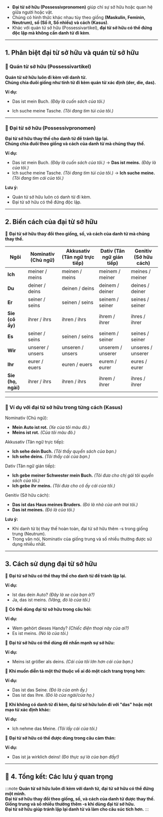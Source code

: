
- **Đại từ sở hữu (Possessivpronomen)** giúp chỉ sự sở hữu hoặc quan hệ giữa người hoặc vật.  
- Chúng có hình thức khác nhau tùy theo giống **(Maskulin, Feminin, Neutrum), số (Số ít, Số nhiều) và cách (Kasus)**.  
- Khác với quán từ sở hữu (Possessivartikel), **đại từ sở hữu có thể đứng độc lập mà không cần danh từ đi kèm**.

---

## **1. Phân biệt đại từ sở hữu và quán từ sở hữu**

### **🔹 Quán từ sở hữu (Possessivartikel)**

**Quán từ sở hữu luôn đi kèm với danh từ.**  
**Chúng chia đuôi giống như tính từ đi kèm quán từ xác định (der, die, das).**

**Ví dụ:**

- Das ist mein Buch. 
	_(Đây là cuốn sách của tôi.)_

- Ich suche meine Tasche. 
	_(Tôi đang tìm túi của tôi.)_

---

### **🔹 Đại từ sở hữu (Possessivpronomen)**

**Đại từ sở hữu thay thế cho danh từ để tránh lặp lại.**  
**Chúng chia đuôi theo giống và cách của danh từ mà chúng thay thế.**

**Ví dụ:**

- Das ist mein Buch. _(Đây là cuốn sách của tôi.)_ → **Das ist meins.** _(Đây là của tôi.)_
- Ich suche meine Tasche. _(Tôi đang tìm túi của tôi.)_ → **Ich suche meine.** _(Tôi đang tìm cái của tôi.)_

**Lưu ý:**  
  - Quán từ sở hữu luôn có danh từ đi kèm.  
  - Đại từ sở hữu có thể đứng độc lập.

---

## **2. Biến cách của đại từ sở hữu**

📌 **Đại từ sở hữu thay đổi theo giống, số, và cách của danh từ mà chúng thay thế.**

|**Ngôi**|**Nominativ** (Chủ ngữ)|**Akkusativ** (Tân ngữ trực tiếp)|**Dativ** (Tân ngữ gián tiếp)|**Genitiv** (Sở hữu cách)|
|---|---|---|---|---|
|**Ich**|meiner / meins|meinen / meins|meinem / meiner|meines / meiner|
|**Du**|deiner / deins|deinen / deins|deinem / deiner|deines / deiner|
|**Er**|seiner / seins|seinen / seins|seinem / seiner|seines / seiner|
|**Sie (cô ấy)**|ihrer / ihrs|ihren / ihrs|ihrem / ihrer|ihres / ihrer|
|**Es**|seiner / seins|seinen / seins|seinem / seiner|seines / seiner|
|**Wir**|unserer / unsers|unseren / unsers|unserem / unserer|unseres / unserer|
|**Ihr**|eurer / euers|euren / euers|eurem / eurer|eures / eurer|
|**Sie (họ, ngài)**|ihrer / ihrs|ihren / ihrs|ihrem / ihrer|ihres / ihrer|

---

### **🔹 Ví dụ với đại từ sở hữu trong từng cách (Kasus)**

 Nominativ (Chủ ngữ):

- **Mein Auto ist rot.** _(Xe của tôi màu đỏ.)_
- **Meins ist rot.** _(Của tôi màu đỏ.)_

 Akkusativ (Tân ngữ trực tiếp):

- **Ich sehe dein Buch.** _(Tôi thấy quyển sách của bạn.)_
- **Ich sehe deins.** _(Tôi thấy cái của bạn.)_

 Dativ (Tân ngữ gián tiếp):

- **Ich gebe meiner Schwester mein Buch.** _(Tôi đưa cho chị gái tôi quyển sách của tôi.)_
- **Ich gebe ihr meins.** _(Tôi đưa cho cô ấy cái của tôi.)_

 Genitiv (Sở hữu cách):

- **Das ist das Haus meines Bruders.** _(Đó là nhà của anh trai tôi.)_
- **Das ist meines.** _(Đó là của tôi.)_

**Lưu ý:**  
- Khi danh từ bị thay thế hoàn toàn, đại từ sở hữu thêm -s trong giống trung (Neutrum).  
- Trong văn nói, Nominativ của giống trung và số nhiều thường được sử dụng nhiều nhất.

---

## **3. Cách sử dụng đại từ sở hữu**

📌 **Đại từ sở hữu có thể thay thế cho danh từ để tránh lặp lại.**

 **Ví dụ:**

- Ist das dein Auto? _(Đây là xe của bạn à?)_
- Ja, das ist meins. _(Vâng, đó là của tôi.)_


📌 **Có thể dùng đại từ sở hữu trong câu hỏi:**

 **Ví dụ:**

- Wem gehört dieses Handy? _(Chiếc điện thoại này của ai?)_
- Es ist meins. _(Nó là của tôi.)_



📌 **Đại từ sở hữu có thể dùng để nhấn mạnh sự sở hữu:**

 **Ví dụ:**

- Meins ist größer als deins. _(Cái của tôi lớn hơn cái của bạn.)_



📌 **Khi muốn diễn tả một thứ thuộc về ai đó một cách trang trọng hơn:**

 **Ví dụ:**

- Das ist das Seine. _(Đó là của anh ấy.)_
- Das ist das Ihre. _(Đó là của ngài/của họ.)_



📌 **Khi không có danh từ đi kèm, đại từ sở hữu luôn đi với "das" hoặc một mạo từ xác định khác:**

 **Ví dụ:**

- Ich nehme das Meine. _(Tôi lấy cái của tôi.)_



📌 **Đại từ sở hữu có thể được dùng trong câu cảm thán:**

 **Ví dụ:**

- Das ist ja wirklich deins! _(Đó thực sự là của bạn đấy!)_

---

## **🎯 4. Tổng kết: Các lưu ý quan trọng**

:::note
  **Quán từ sở hữu luôn đi kèm với danh từ, đại từ sở hữu có thể đứng một mình.**  
  **Đại từ sở hữu thay đổi theo giống, số, và cách của danh từ được thay thế.**  
  **Giống trung và số nhiều thường thêm -s khi dùng đại từ sở hữu.**  
  **Đại từ sở hữu giúp tránh lặp lại danh từ và làm cho câu súc tích hơn.**
:::
